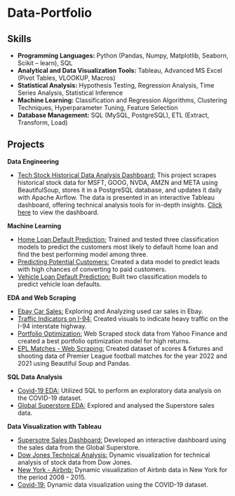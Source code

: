 # **Data-Portfolio**

## **Skills**
* **Programming Languages:** Python (Pandas, Numpy, Matplotlib, Seaborn, Scikit – learn), SQL
* **Analytical and Data Visualization Tools:** Tableau, Advanced MS Excel (Pivot Tables, VLOOKUP, Macros)
* **Statistical Analysis:** Hypothesis Testing, Regression Analysis, Time Series Analysis, Statistical Inference
* **Machine Learning:** Classification and Regression Algorithms, Clustering Techniques, Hyperparameter Tuning, Feature Selection
* **Database Management:** SQL (MySQL, PostgreSQL), ETL (Extract, Transform, Load)
 



## **Projects**
**Data Engineering**
* [Tech Stock Historical Data Analysis Dashboard:](https://github.com/RohithVasu/Data-Portfolio/tree/main/Data%20Engineering/Stock%20Data) This project scrapes historical stock data for MSFT, GOOG, NVDA, AMZN and META using BeautifulSoup, stores it in a PostgreSQL database, and updates it daily with Apache Airflow. The data is presented in an interactive Tableau dashboard, offering technical analysis tools for in-depth insights. [Click here](https://public.tableau.com/app/profile/rohith7195/viz/StockMarketDashboard_16939563259380/StockMarketDashboard) to view the dashboard.

**Machine Learning**
* [Home Loan Default Prediction:](https://github.com/RohithVasu/Data-Portfolio/blob/main/Machine%20Learning/Home%20Loan%20Default%20Prediction.ipynb) Trained and tested three classification models to predict the customers most likely to default home loan and find the best performing model among three.
* [Predicting Potential Customers:](https://github.com/RohithVasu/Data-Portfolio/blob/main/Machine%20Learning/Predicting%20Potential%20Customers.ipynb) Created a data model to predict leads with high chances of converting to paid customers.
* [Vehicle Loan Default Prediction:](https://github.com/RohithVasu/Data-Portfolio/blob/main/Machine%20Learning/Vehicle%20Loan%20Default%20Prediction.ipynb) Built two classification models to predict vehicle loan defaults. 

**EDA and Web Scraping**
* [Ebay Car Sales:](https://github.com/RohithVasu/Data-Portfolio/blob/main/EDA%20and%20Web%20Scraping/Exploring%20Ebay%20Car%20Sales.ipynb) Exploring and Analyzing used car sales in Ebay.
* [Traffic Indicators on I-94:](https://github.com/RohithVasu/Data-Portfolio/blob/main/EDA%20and%20Web%20Scraping/Finding%20Heavy%20Traffic%20Indicators%20on%20I-94.ipynb) Created visuals to indicate heavy traffic on the I-94 interstate highway.
* [Portfolio Optimization:](https://github.com/RohithVasu/Data-Portfolio/blob/main/EDA%20and%20Web%20Scraping/Portfolio%20Optimization.ipynb) Web Scraped stock data from Yahoo Finance and created a best portfolio optimization model for high returns.
* [EPL Matches - Web Scraping:](https://github.com/RohithVasu/Data-Portfolio/blob/main/EDA%20and%20Web%20Scraping/Web%20Scraping%20Football%20Matches.ipynb) Created dataset of scores & fixtures and shooting data of Premier League football matches for the year 2022 and 2021 using Beautiful Soup and Pandas.

**SQL Data Analysis**
* [Covid-19 EDA:](https://github.com/RohithVasu/Data-Portfolio/blob/main/Data%20Analysis%20with%20SQL/Covid-19%20Data%20Exploration.sql) Utilized SQL to perform an exploratory data analysis on the COVID-19 dataset.
* [Global Superstore EDA:](https://github.com/RohithVasu/Data-Portfolio/blob/main/Data%20Analysis%20with%20SQL/Global%20Superstore%20EDA.sql) Explored and analysed the Superstore sales data.

**Data Visualization with Tableau**
* [Supersotre Sales Dashboard:](https://public.tableau.com/app/profile/rohith7195/viz/SalesDashboard_16811394803280/Dashboard1) Developed an interactive dashboard using the sales data from the Global Superstore.
* [Dow Jones Technical Analysis:](https://public.tableau.com/app/profile/rohith7195/viz/DowJonesTechnicalAnalysis_16753378698510/DowJonesTechnialAnalysis) Dynamic visualization for technical analysis of stock data from Dow Jones.
* [New York - Airbnb:](https://public.tableau.com/app/profile/rohith7195/viz/NewYork-Airbnb/NYAirbnb) Dynamic visualization of Airbnb data in New York for the period 2008 - 2015.
* [Covid-19:](https://public.tableau.com/app/profile/rohith7195/viz/Covid-19_16811358965140/Dashboard1) Dynamic data visualization using the COVID-19 dataset.




